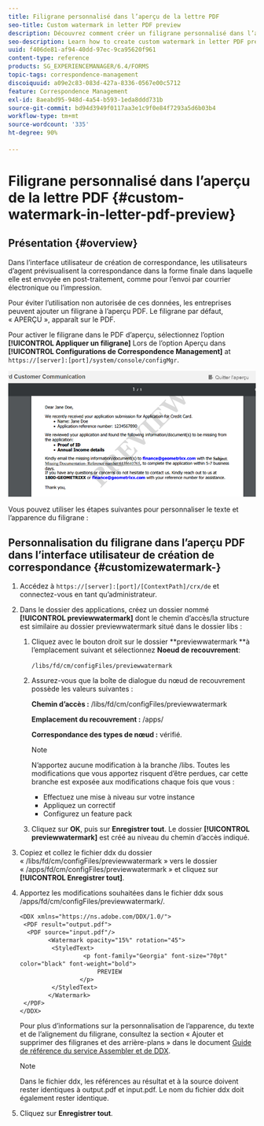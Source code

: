 ```yaml
---
title: Filigrane personnalisé dans l’aperçu de la lettre PDF
seo-title: Custom watermark in letter PDF preview
description: Découvrez comment créer un filigrane personnalisé dans l’aperçu de la lettre PDF.
seo-description: Learn how to create custom watermark in letter PDF preview.
uuid: f406de81-af94-40dd-97ec-9ca95620f961
content-type: reference
products: SG_EXPERIENCEMANAGER/6.4/FORMS
topic-tags: correspondence-management
discoiquuid: a09e2c83-083d-427a-8336-0567e00c5712
feature: Correspondence Management
exl-id: 8aeabd95-948d-4a54-b593-1eda8ddd731b
source-git-commit: bd94d3949f0117aa3e1c9f0e84f7293a5d6b03b4
workflow-type: tm+mt
source-wordcount: '335'
ht-degree: 90%

---
```


# Filigrane personnalisé dans l’aperçu de la lettre PDF {#custom-watermark-in-letter-pdf-preview}

## Présentation {#overview}

Dans l’interface utilisateur de création de correspondance, les utilisateurs d’agent prévisualisent la correspondance dans la forme finale dans laquelle elle est envoyée en post-traitement, comme pour l’envoi par courrier électronique ou l’impression.

Pour éviter l’utilisation non autorisée de ces données, les entreprises peuvent ajouter un filigrane à l’aperçu PDF. Le filigrane par défaut, « APERÇU », apparaît sur le PDF.

Pour activer le filigrane dans le PDF d’aperçu, sélectionnez l’option **[!UICONTROL Appliquer un filigrane]** Lors de l’option Aperçu dans **[!UICONTROL Configurations de Correspondence Management]** at `https://[server]:[port]/system/console/configMgr`.

![default-watermark](assets/default-watermark.png)

Vous pouvez utiliser les étapes suivantes pour personnaliser le texte et l’apparence du filigrane :

## Personnalisation du filigrane dans l’aperçu PDF dans l’interface utilisateur de création de correspondance {#customizewatermark-}

1. Accédez à `https://[server]:[port]/[ContextPath]/crx/de` et connectez-vous en tant qu’administrateur.
1. Dans le dossier des applications, créez un dossier nommé **[!UICONTROL previewwatermark]** dont le chemin d’accès/la structure est similaire au dossier previewwatermark situé dans le dossier libs :

   1. Cliquez avec le bouton droit sur le dossier **previewwatermark **à l’emplacement suivant et sélectionnez **Noeud de recouvrement**:

      `/libs/fd/cm/configFiles/previewwatermark`

   1. Assurez-vous que la boîte de dialogue du nœud de recouvrement possède les valeurs suivantes :

      **Chemin d’accès :** /libs/fd/cm/configFiles/previewwatermark

      **Emplacement du recouvrement :** /apps/

      **Correspondance des types de nœud :** vérifié.

      >[!NOTE]
      >
      >N’apportez aucune modification à la branche /libs. Toutes les modifications que vous apportez risquent d’être perdues, car cette branche est exposée aux modifications chaque fois que vous :
      >
      >* Effectuez une mise à niveau sur votre instance
      >* Appliquez un correctif
      >* Configurez un feature pack


   1. Cliquez sur **OK**, puis sur **Enregistrer tout**. Le dossier **[!UICONTROL previewwatermark]** est créé au niveau du chemin d’accès indiqué.

1. Copiez et collez le fichier ddx du dossier « /libs/fd/cm/configFiles/previewwatermark » vers le dossier « /apps/fd/cm/configFiles/previewwatermark » et cliquez sur **[!UICONTROL Enregistrer tout]**.
1. Apportez les modifications souhaitées dans le fichier ddx sous /apps/fd/cm/configFiles/previewwatermark/.

   ```
   <DDX xmlns="https://ns.adobe.com/DDX/1.0/">
    <PDF result="output.pdf">
     <PDF source="input.pdf"/>
           <Watermark opacity="15%" rotation="45">
            <StyledText>
                     <p font-family="Georgia" font-size="70pt" color="black" font-weight="bold">
                         PREVIEW
                    </p>
            </StyledText>
           </Watermark>
    </PDF>
   </DDX>
   ```

   Pour plus d’informations sur la personnalisation de l’apparence, du texte et de l’alignement du filigrane, consultez la section « Ajouter et supprimer des filigranes et des arrière-plans » dans le document [Guide de référence du service Assembler et de DDX](https://help.adobe.com/en_US/livecycle/11.0/ddxRef.pdf).

   >[!NOTE]
   >
   >Dans le fichier ddx, les références au résultat et à la source doivent rester identiques à output.pdf et input.pdf. Le nom du fichier ddx doit également rester identique.

1. Cliquez sur **Enregistrer tout**.
